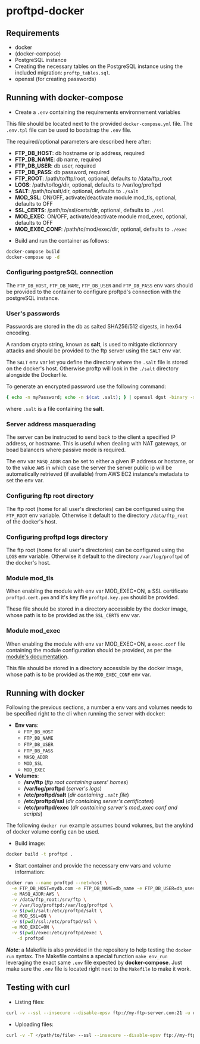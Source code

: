 # proftpd-docker

## Requirements

- docker
- (docker-compose)
- PostgreSQL instance
- Creating the necessary tables on the PostgreSQL instance using the included migration: `proftp_tables.sql`.
- openssl (for creating passwords)

## Running with docker-compose

* Create a `.env` containing the requirements environnement variables

This file should be located next to the provided `docker-compose.yml` file.
The `.env.tpl` file can be used to bootstrap the `.env` file.

The required/optional parameters are described here after:

- **FTP_DB_HOST**: db hostname or ip address, required
- **FTP_DB_NAME**: db name, required
- **FTP_DB_USER**: db user, required
- **FTP_DB_PASS**: db password, required
- **FTP_ROOT**: /path/to/ftp/root, optional, defaults to /data/ftp_root
- **LOGS**: /path/to/log/dir, optional, defaults to /var/log/proftpd
- **SALT**: /path/to/salt/dir, optional, defaults to `./salt`
- **MOD_SSL**: ON/OFF, activate/deactivate module mod_tls, optional, defaults to OFF
- **SSL_CERTS**: /path/to/ssl/certs/dir, optional, defaults to `./ssl`
- **MOD_EXEC**: ON/OFF, activate/deactivate module mod_exec, optional, defaults to OFF
- **MOD_EXEC_CONF**: /path/to/mod/exec/dir, optional, defaults to `./exec`

* Build and run the container as follows:
```sh
docker-compose build
docker-compose up -d
```

### Configuring postgreSQL connection
The `FTP_DB_HOST`, `FTP_DB_NAME`, `FTP_DB_USER` and `FTP_DB_PASS` env vars should be provided to the container to configure proftpd's connection with the postgreSQL instance.

### User's passwords
Passwords are stored in the db as salted SHA256/512 digests, in hex64 encoding.

A random crypto string, known as **salt**, is used to mitigate dictionnary attacks and should be provided to the ftp server using the `SALT` env var.

The `SALT` env var let you define the directory where the `.salt` file is stored on the docker's host. Otherwise proftp will look in the `./salt` directory alongside the Dockerfile.

To generate an encrypted password use the following command:
```sh
{ echo -n myPassword; echo -n $(cat .salt); } | openssl dgst -binary -sha256 | openssl enc -base64 -A
```

where `.salt` is a file containing the **salt**.

### Server address masquerading
The server can be instructed to send back to the client a specified IP address, or hostname. This is useful when dealing with NAT gateways, or boad balancers where passive mode is required.

The env var `MASQ_ADDR` can be set to either a given IP address or hostame, or to the value `AWS` in which case the server the server public ip will be automatically retrieved (if available) from AWS EC2 instance's metadata to set the env var.

### Configuring ftp root directory
The ftp root (home for all user's directories) can be configured using the `FTP_ROOT` env variable. Otherwise it default to the directory `/data/ftp_root` of the docker's host.

### Configuring proftpd logs directory
The ftp root (home for all user's directories) can be configured using the `LOGS` env variable. Otherwise it default to the directory `/var/log/proftpd` of the docker's host.

### Module mod_tls
When enabling the module with env var MOD_EXEC=ON, a SSL certificate `proftpd.cert.pem` and it's key file `proftpd.key.pem` should be provided.

These file should be stored in a directory accessible by the docker image, whose path is to be provided as the `SSL_CERTS` env var.

### Module mod_exec
When enabling the module with env var MOD_EXEC=ON, a `exec.conf` file containing the module configuration should be provided, as per the [module's documentation](http://www.proftpd.org/docs/contrib/mod_exec.html).

This file should be stored in a directory accessible by the docker image, whose path is to be provided as the `MOD_EXEC_CONF` env var.


## Running with docker

Following the previous sections, a number a env vars and volumes needs to be specified right to the cli when running the server with docker:

- **Env vars**:
  - `FTP_DB_HOST`
  - `FTP_DB_NAME`
  - `FTP_DB_USER`
  - `FTP_DB_PASS`
  - `MASQ_ADDR`
  - `MOD_SSL`
  - `MOD_EXEC`
- **Volumes**:
  - **/srv/ftp** (_ftp root containing users' homes_)
  - **/var/log/proftpd** (_server's logs_)
  - **/etc/proftpd/salt** (_dir containing `.salt` file_)
  - **/etc/proftpd/ssl** (_dir containing server's certificates_)
  - **/etc/proftpd/exec** (_dir containing server's mod_exec conf and scripts_)

The following `docker run` example assumes bound volumes, but the anykind of docker volume config can be used.

* Build image:
```sh
docker build -t proftpd .
```

* Start container and provide the necessary env vars and volume information:
```sh
docker run --name proftpd --net=host \
  -e FTP_DB_HOST=mydb.com -e FTP_DB_NAME=db_name -e FTP_DB_USER=db_user -e FTP_DB_PASS=db_password \
  -e MASQ_ADDR:AWS \
  -v /data/ftp_root:/srv/ftp \
  -v /var/log/proftpd:/var/log/proftpd \
  -v $(pwd)/salt:/etc/proftpd/salt \
  -e MOD_SSL=ON \
  -v $(pwd)/ssl:/etc/proftpd/ssl \
  -e MOD_EXEC=ON \
  -v $(pwd)/exec:/etc/proftpd/exec \
	-d proftpd
```

_**Note**_: a Makefile is also provided in the repository to help testing the `docker run` syntax. The Makefile contains a special function `make env_run` leveraging the exact same `.env` file expected by **docker-compose**. Just make sure the `.env` file is located right next to the `Makefile` to make it work.

## Testing with curl

* Listing files:
```sh
curl -v --ssl --insecure --disable-epsv ftp://my-ftp-server.com:21 -u user:pwd
```
* Uploading files:
```sh
curl -v -T </path/to/file> --ssl --insecure --disable-epsv ftp://my-ftp-server.com:21 -u user:pwd
```
